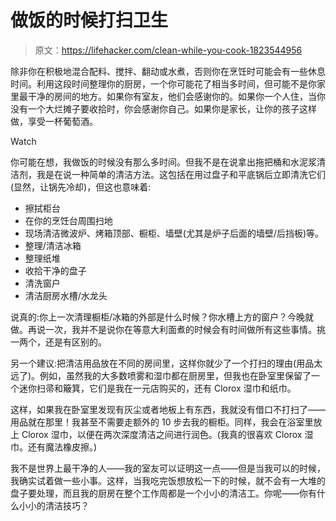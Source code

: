 # 做饭的时候打扫卫生

> 原文：<https://lifehacker.com/clean-while-you-cook-1823544956>

除非你在积极地混合配料、搅拌、翻动或水煮，否则你在烹饪时可能会有一些休息时间。利用这段时间整理你的厨房，一个你可能花了相当多时间，但可能不是你家里最干净的房间的地方。如果你有室友，他们会感谢你的。如果你一个人住，当你没有一个大烂摊子要收拾时，你会感谢你自己。如果你是家长，让你的孩子这样做，享受一杯葡萄酒。

Watch

你可能在想，我做饭的时候没有那么多时间。但我不是在说拿出拖把桶和水泥浆清洁剂，我是在说一种简单的清洁方法。这包括在用过盘子和平底锅后立即清洗它们(显然，让锅先冷却)，但这也意味着:

*   擦拭柜台
*   在你的烹饪台周围扫地
*   现场清洁微波炉、烤箱顶部、橱柜、墙壁(尤其是炉子后面的墙壁/后挡板)等。
*   整理/清洁冰箱
*   整理纸堆
*   收拾干净的盘子
*   清洗窗户
*   清洁厨房水槽/水龙头

说真的:你上一次清理橱柜/冰箱的外部是什么时候？你水槽上方的窗户？今晚就做。再说一次，我并不是说你在等意大利面煮的时候会有时间做所有这些事情。挑一两个，还是有区别的。

另一个建议:把清洁用品放在不同的房间里，这样你就少了一个打扫的理由(用品太远了)。例如，虽然我的大多数喷雾和湿巾都在厨房里，但我也在卧室里保留了一个迷你扫帚和簸箕，它们是我在一元店购买的，还有 Clorox 湿巾和纸巾。

这样，如果我在卧室里发现有灰尘或者地板上有东西，我就没有借口不打扫了——用品就在那里！我甚至不需要走额外的 10 步去我的橱柜。同样，我会在浴室里放上 Clorox 湿巾，以便在两次深度清洁之间进行润色。(我真的很喜欢 Clorox 湿巾。还有魔法橡皮擦。)

我不是世界上最干净的人——我的室友可以证明这一点——但是当我可以的时候，我确实试着做一些小事。这样，当我吃完饭想放松一下的时候，就不会有一大堆的盘子要处理，而且我的厨房在整个工作周都是一个小小的清洁工。你呢——你有什么小小的清洁技巧？
